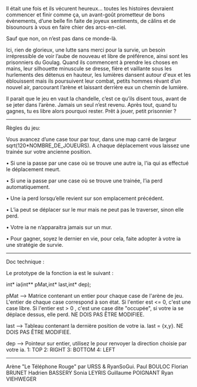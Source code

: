 Il était une fois et ils vécurent heureux… toutes les histoires devraient commencer et finir comme ça,
un avant-goût prometteur de bons évènements, d’une belle fin faite de joyeux sentiments,
de câlins et de bisounours à vous en faire chier des arcs-en-ciel. 

Sauf que non, on n’est pas dans ce monde-là.
 
Ici, rien de glorieux, une lutte sans merci pour la survie,
un besoin irrépressible de voir l’aube de nouveau et libre de préférence,
ainsi sont les prisonniers du Goulag.
Quand ils commencent à prendre les choses en mains, leur silhouette minuscule se dresse,
fière et vaillante sous les hurlements des détenus en hauteur,
les lumières dansent autour d'eux et les éblouissent mais ils poursuivent leur combat,
petits hommes rêvant d’un nouvel air, parcourant l’arène et laissant derrière eux un chemin de lumière.

Il parait que le jeu en vaut la chandelle, c’est ce qu’ils disent tous,
avant de se jeter dans l’arène. Jamais un seul n’est revenu.
Après tout, quand tu gagnes, tu es libre alors pourquoi rester. Prêt à jouer, petit prisonnier ?

______________________________

Règles du jeu:

Vous avancez d’une case tour par tour, dans une map carré de largeur sqrt(120*NOMBRE_DE_JOUEURS). 
A chaque déplacement vous laissez une trainée sur votre ancienne position.

•	Si une ia passe par une case où se trouve une autre ia, l'ia qui as effectué le déplacement meurt.

•	Si une ia passe par une case où se trouve une trainée, l’ia perd automatiquement.

•	Une ia perd lorsqu’elle revient sur son emplacement précédent. 

•	L’ia peut se déplacer sur le mur mais ne peut pas le traverser, sinon elle perd.

•	Votre ia ne n’apparaitra jamais sur un mur.

•	Pour gagner, soyez le dernier en vie, pour cela, faite adopter à votre ia une stratégie de survie.
 
 ______________________________
 
 Doc technique :
 
 Le prototype de la fonction ia est le suivant :
 
 int* ia(int** pMat,int* last,int* dep);
 
 pMat --> Matrice contenant un entier pour chaque case de l'arène de jeu. L'entier de chaque case correspond à son état.
          Si l'entier est <= 0, c'est une case libre. Si l'entier est > 0 , c'est une case dite "occupée",
          si votre ia se déplace dessus, elle perd. NE DOIS PAS ÊTRE MODIFIEE.
          
 last --> Tableau contenant la dernière position de votre ia. last = {x,y}. NE DOIS PAS ÊTRE MODIFIEE.
 
 dep --> Pointeur sur entier, utilisez le pour renvoyer la direction choisie par votre ia. 
         1: TOP
         2: RIGHT
         3: BOTTOM
         4: LEFT

 ______________________________
 
 Arène "Le Téléphone Rouge" par URSS & RyanSoGui.
 Paul BOULOC
 Florian BRUNET
 Hadrien BASSERY
 Sonia LEYRIS
 Guillaume POIGNANT
 Ryan VIEHWEGER
